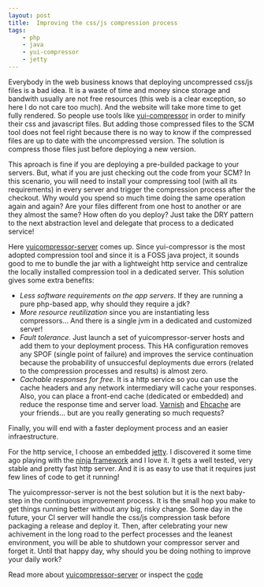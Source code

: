 ```yaml
---
layout: post
title:  Improving the css/js compression process
tags:
    - php
    - java
    - yui-compressor
    - jetty
---
```


Everybody in the web business knows that deploying uncompressed css/js files is a bad idea. It is a waste of time and money since storage and bandwith usually are not free resources (this web is a clear exception, so here I do not care too much). And the website will take more time to get fully rendered. So people use tools like [yui-compressor](http://yui.github.io/yuicompressor/) in order to minify their css and javascript files. But adding those compressed files to the SCM tool does not feel right because there is no way to know if the compressed files are up to date with the uncompressed version. The solution is compress those files just before deploying a new version.

This aproach is fine if you are deploying a pre-builded package to your servers. But, what if you are just checking out the code from your SCM? In this scenario, you will need to install your compressing tool (with all its requirements) in every server and trigger the compression process after the checkout. Why would you spend so much time doing the same operation again and again? Are your files different from one host to another or are they almost the same? How often do you deploy? Just take the DRY pattern to the next abstraction level and delegate that process to a dedicated service!

Here [yuicompressor-server](http://kpacha.github.io/yuicompressor-server/) comes up. Since yui-compressor is the most adopted compression tool and since it is a FOSS java project, it sounds good to me to bundle the jar with a lightweight http service and centralize the locally installed compression tool in a dedicated server. This solution gives some extra benefits:

* *Less software requirements on the app servers*. If they are running a pure php-based app, why should they require a jdk?
* *More resource reutilization* since you are instantiating less compressors... And there is a single jvm in a dedicated and customized server!
* *Fault tolerance*. Just launch a set of yuicompressor-server hosts and add them to your deployment process. This HA configuration removes any SPOF (single point of failure) and improves the service continuation because the probability of unsuccesful deployments due errors (related to the compression processes and results) is almost zero.
* *Cachable responses for free*. It is a http service so you can use the cache headers and any network intermediary will cache your responses. Also, you can place a front-end cache (dedicated or embedded) and reduce the response time and server load. [Varnish](https://www.varnish-cache.org/) and [Ehcache](http://ehcache.org/) are your friends... but are you really generating so much requests?

Finally, you will end with a faster deployment process and an easier infraestructure.

For the http service, I choose an embedded [jetty](http://www.eclipse.org/jetty/). I discovered it some time ago playing with the [ninja framework](http://www.ninjaframework.org/) and I love it. It gets a well tested, very stable and pretty fast http server. And it is as easy to use that it requires just few lines of code to get it running!

The yuicompressor-server is not the best solution but it is the next baby-step in the continuous improvement process. It is the small hop you make to get things running better without any big, risky change. Some day in the future, your CI server will handle the css/js compression task before packaging a release and deploy it. Then, after celebrating your new achivement in the long road to the perfect processes and the leanest environment, you will be able to shutdown your compressor server and forget it. Until that happy day, why should you be doing nothing to improve your daily work?

Read more about [yuicompressor-server](http://kpacha.github.io/yuicompressor-server/) or inspect the [code](http://github.com/kpacha/yuicompressor-server/)